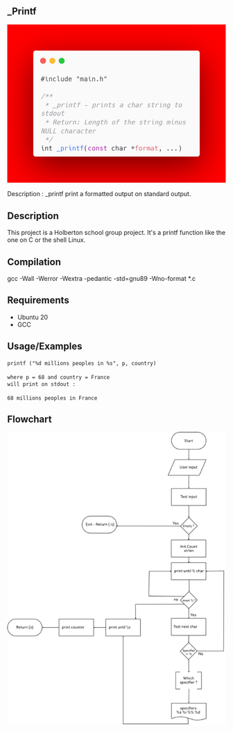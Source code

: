 ## _Printf
![Logo](https://github.com/FlorianM-C22/holbertonschool-printf/blob/main/1.png?raw=true)

Description : _printf print a formatted output on standard output.

## Description

This project is a Holberton school group project.
It's a printf function like the one on C or the shell Linux.

## Compilation

gcc -Wall -Werror -Wextra -pedantic -std=gnu89 -Wno-format *.c

## Requirements

- Ubuntu 20
- GCC

## Usage/Examples

```code
printf ("%d millions peoples in %s", p, country)

where p = 68 and country = France
will print on stdout :

68 millions peoples in France

```
## Flowchart

![Logo](https://github.com/FlorianM-C22/holbertonschool-printf/blob/main/HBTN_Flowchart/Printf-Flowchart.png?raw=true)

